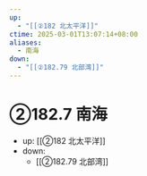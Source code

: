 ```yaml
---
up:
  - "[[②182 北太平洋]]"
ctime: 2025-03-01T13:07:14+08:00
aliases:
  - 南海
down:
  - "[[②182.79 北部湾]]"
---
```


# ②182.7 南海

- up: [[②182 北太平洋]]
- down:	
	- [[②182.79 北部湾]]
	
